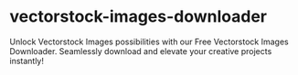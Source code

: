 # vectorstock-images-downloader
Unlock Vectorstock Images possibilities with our Free Vectorstock Images Downloader. Seamlessly download and elevate your creative projects instantly!

